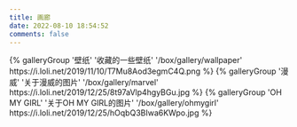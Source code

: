 ```yaml
---
title: 画廊
date: 2022-08-10 18:54:52
comments: false
---
```


<div class="gallery-group-main">
{% galleryGroup '壁纸' '收藏的一些壁纸' '/box/gallery/wallpaper' https://i.loli.net/2019/11/10/T7Mu8Aod3egmC4Q.png %}
{% galleryGroup '漫威' '关于漫威的图片' '/box/gallery/marvel' https://i.loli.net/2019/12/25/8t97aVlp4hgyBGu.jpg %}
{% galleryGroup 'OH MY GIRL' '关于OH MY GIRL的图片' '/box/gallery/ohmygirl' https://i.loli.net/2019/12/25/hOqbQ3BIwa6KWpo.jpg %}
</div>
